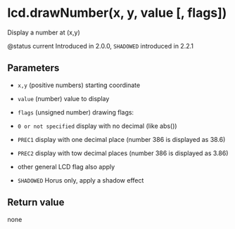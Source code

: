 # lcd.drawNumber(x, y, value [, flags])



Display a number at (x,y)

@status current Introduced in 2.0.0,  `SHADOWED` introduced in 2.2.1


## Parameters

* `x,y` (positive numbers) starting coordinate

* `value` (number) value to display

* `flags` (unsigned number) drawing flags:
 * `0 or not specified` display with no decimal (like abs())
 * `PREC1` display with one decimal place (number 386 is displayed as 38.6)
 * `PREC2` display with tow decimal places (number 386 is displayed as 3.86)
 * other general LCD flag also apply
 * `SHADOWED` Horus only, apply a shadow effect



## Return value

none

